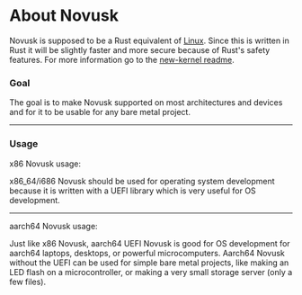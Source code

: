 # About Novusk

Novusk is supposed to be a Rust equivalent of [Linux](https://github.com/torvalds/linux/). Since this is written in Rust 
it will be slightly faster and more secure because of Rust's safety features. For more information go to the 
[new-kernel readme](https://github.com/new-kernel/new-kernel). 

###  Goal

The goal is to make Novusk supported on most architectures and devices and for it to be usable for any bare metal
project.

---

### Usage

x86 Novusk usage:

x86_64/i686 Novusk should be used for operating system development because it is written with a UEFI library which is
very useful for OS development.

---

aarch64 Novusk usage:

Just like x86 Novusk, aarch64 UEFI Novusk is good for OS development for aarch64 laptops, desktops, or powerful 
microcomputers. Aarch64 Novusk without the UEFI can be used for simple bare metal projects, like making an LED flash on
a microcontroller, or making a very small storage server (only a few files).
